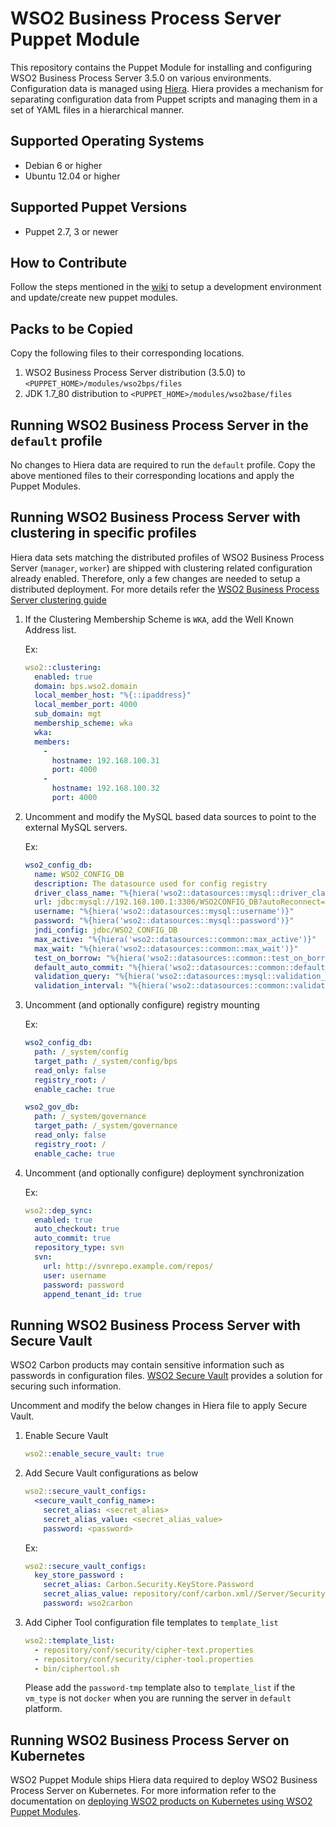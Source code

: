 # WSO2 Business Process Server Puppet Module

This repository contains the Puppet Module for installing and configuring WSO2 Business Process Server 3.5.0 on various environments. Configuration data is managed using [Hiera](http://docs.puppetlabs.com/hiera/1/). Hiera provides a mechanism for separating configuration data from Puppet scripts and managing them in a set of YAML files in a hierarchical manner.

## Supported Operating Systems

- Debian 6 or higher
- Ubuntu 12.04 or higher

## Supported Puppet Versions

- Puppet 2.7, 3 or newer

## How to Contribute
Follow the steps mentioned in the [wiki](https://github.com/wso2/puppet-modules/wiki) to setup a development environment and update/create new puppet modules.

## Packs to be Copied

Copy the following files to their corresponding locations.

1. WSO2 Business Process Server distribution (3.5.0) to `<PUPPET_HOME>/modules/wso2bps/files`
2. JDK 1.7_80 distribution to `<PUPPET_HOME>/modules/wso2base/files`

## Running WSO2 Business Process Server in the `default` profile
No changes to Hiera data are required to run the `default` profile.  Copy the above mentioned files to their corresponding locations and apply the Puppet Modules.

## Running WSO2 Business Process Server with clustering in specific profiles
Hiera data sets matching the distributed profiles of WSO2 Business Process Server (`manager`, `worker`) are shipped with clustering related configuration already enabled. Therefore, only a few changes are needed to setup a distributed deployment. For more details refer the [WSO2 Business Process Server clustering guide](https://docs.wso2.com/display/CLUSTER44x/Clustering+Business+Process+Server+3.5.0+and+3.5.1)

1. If the Clustering Membership Scheme is `WKA`, add the Well Known Address list.

   Ex:
    ```yaml
    wso2::clustering:
      enabled: true
      domain: bps.wso2.domain
      local_member_host: "%{::ipaddress}"
      local_member_port: 4000
      sub_domain: mgt
      membership_scheme: wka
      wka:
      members:
        -
          hostname: 192.168.100.31
          port: 4000
        -
          hostname: 192.168.100.32
          port: 4000
    ```

2. Uncomment and modify the MySQL based data sources to point to the external MySQL servers.

   Ex:
    ```yaml
    wso2_config_db:
      name: WSO2_CONFIG_DB
      description: The datasource used for config registry
      driver_class_name: "%{hiera('wso2::datasources::mysql::driver_class_name')}"
      url: jdbc:mysql://192.168.100.1:3306/WSO2CONFIG_DB?autoReconnect=true
      username: "%{hiera('wso2::datasources::mysql::username')}"
      password: "%{hiera('wso2::datasources::mysql::password')}"
      jndi_config: jdbc/WSO2_CONFIG_DB
      max_active: "%{hiera('wso2::datasources::common::max_active')}"
      max_wait: "%{hiera('wso2::datasources::common::max_wait')}"
      test_on_borrow: "%{hiera('wso2::datasources::common::test_on_borrow')}"
      default_auto_commit: "%{hiera('wso2::datasources::common::default_auto_commit')}"
      validation_query: "%{hiera('wso2::datasources::mysql::validation_query')}"
      validation_interval: "%{hiera('wso2::datasources::common::validation_interval')}"

    ```

3. Uncomment (and optionally configure) registry mounting

   Ex:
    ```yaml
    wso2_config_db:
      path: /_system/config
      target_path: /_system/config/bps
      read_only: false
      registry_root: /
      enable_cache: true

    wso2_gov_db:
      path: /_system/governance
      target_path: /_system/governance
      read_only: false
      registry_root: /
      enable_cache: true
    ```

4. Uncomment (and optionally configure) deployment synchronization

    Ex:
    ```yaml
    wso2::dep_sync:
      enabled: true
      auto_checkout: true
      auto_commit: true
      repository_type: svn
      svn:
        url: http://svnrepo.example.com/repos/
        user: username
        password: password
        append_tenant_id: true
    ```

## Running WSO2 Business Process Server with Secure Vault
WSO2 Carbon products may contain sensitive information such as passwords in configuration files. [WSO2 Secure Vault](https://docs.wso2.com/display/Carbon444/Securing+Passwords+in+Configuration+Files) provides a solution for securing such information.

Uncomment and modify the below changes in Hiera file to apply Secure Vault.

1. Enable Secure Vault

    ```yaml
    wso2::enable_secure_vault: true
    ```

2. Add Secure Vault configurations as below

    ```yaml
    wso2::secure_vault_configs:
      <secure_vault_config_name>:
        secret_alias: <secret_alias>
        secret_alias_value: <secret_alias_value>
        password: <password>
    ```

    Ex:
    ```yaml
    wso2::secure_vault_configs:
      key_store_password :
        secret_alias: Carbon.Security.KeyStore.Password
        secret_alias_value: repository/conf/carbon.xml//Server/Security/KeyStore/Password,false
        password: wso2carbon
    ```

3. Add Cipher Tool configuration file templates to `template_list`

    ```yaml
    wso2::template_list:
      - repository/conf/security/cipher-text.properties
      - repository/conf/security/cipher-tool.properties
      - bin/ciphertool.sh
    ```

    Please add the `password-tmp` template also to `template_list` if the `vm_type` is not `docker` when you are running the server in `default` platform.

## Running WSO2 Business Process Server on Kubernetes
WSO2 Puppet Module ships Hiera data required to deploy WSO2 Business Process Server on Kubernetes. For more information refer to the documentation on [deploying WSO2 products on Kubernetes using WSO2 Puppet Modules](https://docs.wso2.com/display/PM200/Deploying+WSO2+Products+on+Kubernetes+Using+WSO2+Puppet+Modules).
